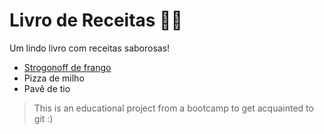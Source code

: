 # Livro de Receitas 👨‍🍳

Um lindo livro com receitas saborosas!

- [Strogonoff de frango](./receitas/strogonoff.md)
- Pizza de milho
- Pavê de tio

> This is an educational project from a bootcamp to get acquainted to git :)
